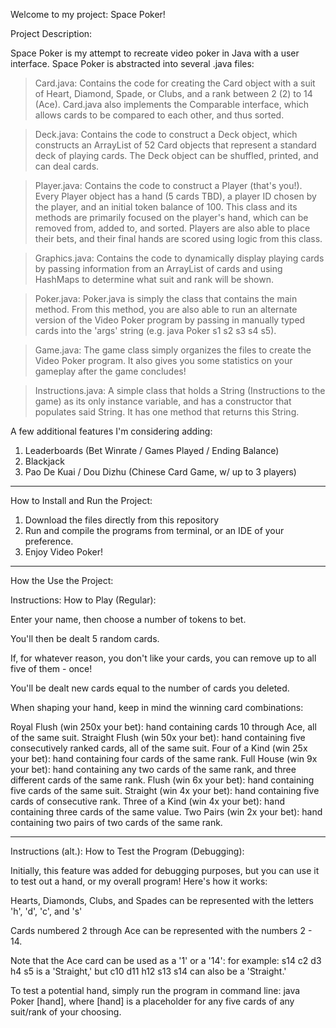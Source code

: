 Welcome to my project: Space Poker!

Project Description:

Space Poker is my attempt to recreate video poker in Java with a user interface.
Space Poker is abstracted into several .java files:

> Card.java: Contains the code for creating the Card object with a suit of Heart, Diamond, Spade, or Clubs, and a rank between 2 (2) to 14 (Ace). Card.java also implements the Comparable interface, which allows cards to be compared to each other, and thus sorted.

> Deck.java: Contains the code to construct a Deck object, which constructs an ArrayList of 52 Card objects that represent a standard deck of playing cards. The Deck object can be shuffled, printed, and can deal cards.

> Player.java: Contains the code to construct a Player (that's you!). Every Player object has a hand (5 cards TBD), a player ID chosen by the player, and an initial token balance of 100. This class and its methods are primarily focused on the player's hand, which can be removed from, added to, and sorted. Players are also able to place their bets, and their final hands are scored using logic from this class. 

> Graphics.java: Contains the code to dynamically display playing cards by passing information from an ArrayList of cards and using HashMaps to determine what suit and rank will be shown.

> Poker.java: Poker.java is simply the class that contains the main method. From this method, you are also able to run an alternate version of the Video Poker program by passing in manually typed cards into the 'args' string (e.g. java Poker s1 s2 s3 s4 s5).

> Game.java: The game class simply organizes the files to create the Video Poker program. It also gives you some statistics on your gameplay after the game concludes!

> Instructions.java: A simple class that holds a String (Instructions to the game) as its only instance variable, and has a constructor that populates said String. It has one method that returns this String.


A few additional features I'm considering adding:

1. Leaderboards (Bet Winrate / Games Played / Ending Balance)
2. Blackjack
3. Pao De Kuai / Dou Dizhu (Chinese Card Game, w/ up to 3 players)

***

How to Install and Run the Project:

1. Download the files directly from this repository
2. Run and compile the programs from terminal, or an IDE of your preference.
3. Enjoy Video Poker!

***

How the Use the Project:
                                                                   
Instructions: How to Play (Regular):

Enter your name, then choose a number of tokens to bet.

You'll then be dealt 5 random cards. 

If, for whatever reason, you don't like your cards, you can remove up to all five of them - once!

You'll be dealt new cards equal to the number of cards you deleted.

When shaping your hand, keep in mind the winning card combinations:

Royal Flush (win 250x your bet): hand containing cards 10 through Ace, all of the same suit.
Straight Flush (win 50x your bet): hand containing five consecutively ranked cards, all of the same suit.
Four of a Kind (win 25x your bet): hand containing four cards of the same rank.
Full House (win 9x your bet): hand containing any two cards of the same rank, and three different cards of the same rank.
Flush (win 6x your bet): hand containing five cards of the same suit.
Straight (win 4x your bet): hand containing five cards of consecutive rank.
Three of a Kind (win 4x your bet): hand containing three cards of the same value.
Two Pairs (win 2x your bet): hand containing two pairs of two cards of the same rank.

***

Instructions (alt.): How to Test the Program (Debugging):

Initially, this feature was added for debugging purposes, but you can use it to test out a hand, or my overall program! Here's how it works:

Hearts, Diamonds, Clubs, and Spades can be represented with the letters 'h', 'd', 'c', and 's'

Cards numbered 2 through Ace can be represented with the numbers 2 - 14.

Note that the Ace card can be used as a '1' or a '14': for example: s14 c2 d3 h4 s5 is a 'Straight,' but c10 d11 h12 s13 s14 can also be a 'Straight.'

To test a potential hand, simply run the program in command line: java Poker [hand], where [hand] is a placeholder for any five cards of any suit/rank of your choosing.

